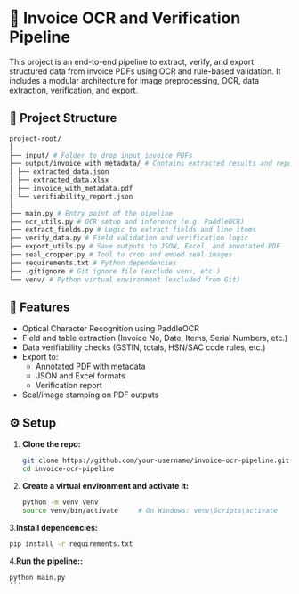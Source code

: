 # 🧾 Invoice OCR and Verification Pipeline

This project is an end-to-end pipeline to extract, verify, and export structured data from invoice PDFs using OCR and rule-based validation. It includes a modular architecture for image preprocessing, OCR, data extraction, verification, and export.

## 📁 Project Structure
```bash
project-root/
│
├── input/ # Folder to drop input invoice PDFs
├── output/invoice_with_metadata/ # Contains extracted results and reports
│ ├── extracted_data.json
│ ├── extracted_data.xlsx
│ ├── invoice_with_metadata.pdf
│ └── verifiability_report.json
│
├── main.py # Entry point of the pipeline
├── ocr_utils.py # OCR setup and inference (e.g. PaddleOCR)
├── extract_fields.py # Logic to extract fields and line items
├── verify_data.py # Field validation and verification logic
├── export_utils.py # Save outputs to JSON, Excel, and annotated PDF
├── seal_cropper.py # Tool to crop and embed seal images
├── requirements.txt # Python dependencies
├── .gitignore # Git ignore file (exclude venv, etc.)
└── venv/ # Python virtual environment (excluded from Git)

```


## 🚀 Features

- Optical Character Recognition using PaddleOCR
- Field and table extraction (Invoice No, Date, Items, Serial Numbers, etc.)
- Data verifiability checks (GSTIN, totals, HSN/SAC code rules, etc.)
- Export to:
  - Annotated PDF with metadata
  - JSON and Excel formats
  - Verification report
- Seal/image stamping on PDF outputs

## ⚙️ Setup

1. **Clone the repo:**

   ```bash
   git clone https://github.com/your-username/invoice-ocr-pipeline.git
   cd invoice-ocr-pipeline
   ```
2. **Create a virtual environment and activate it:**

    ```bash
   python -m venv venv
   source venv/bin/activate     # On Windows: venv\Scripts\activate
   ```
3.**Install dependencies:**
   ```bash
  pip install -r requirements.txt
  ```
4.**Run the pipeline::**
```bash
python main.py
'''




   
